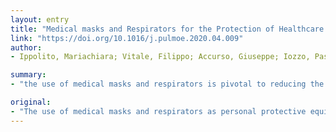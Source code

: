 ```yaml
---
layout: entry
title: "Medical masks and Respirators for the Protection of Healthcare Workers from SARS-CoV-2 and other viruses"
link: "https://doi.org/10.1016/j.pulmoe.2020.04.009"
author:
- Ippolito, Mariachiara; Vitale, Filippo; Accurso, Giuseppe; Iozzo, Pasquale; Gregoretti, Cesare; Giarratano, Antonino; Cortegiani, Andrea

summary:
- "the use of medical masks and respirators is pivotal to reducing the level of biological hazard to which healthcare workers are exposed during the outbreak of highly diffusible pathogens. A wide variety of literature is available on the topic, but mostly based on Influenza viruses infection models. Health workers, regardless of their level of experience, should receive specific training. The current coronavirus SARS-CoV-2 pandemic is rapidly running out worldwide, with potential consequences for the rate of occupational infections. This review aims to reduce the amount of personal protective equipment used as personal protective in the context of the use. healthcare workers exposed."

original:
- "The use of medical masks and respirators as personal protective equipment is pivotal to reducing the level of biological hazard to which healthcare workers are exposed during the outbreak of highly diffusible pathogens, such as the recent novel coronavirus SARS-CoV-2. Unfortunately, during this pandemic, supplies are rapidly running out worldwide, with potential consequences for the rate of occupational infections. Also, knowledge about specific characteristics of respirators is of utmost importance to select the proper type according to the clinical setting. A wide variety of literature is available on the topic, but mostly based on Influenza viruses infection models. Clinical evidence on the use of respirators is poor and interest in the topic has not been constant over time. A better understanding of SARS-CoV-2 transmission is needed, together with high-quality clinical data on the use of respirators or alternative devices. Moreover, healthcare workers, regardless of their level of experience, should receive specific training. This review aims to summarize the available evidence on the use of medical masks and respirators in the context of viral infections, especially the current coronavirus disease 2019 (COVID-19)."
---
```


